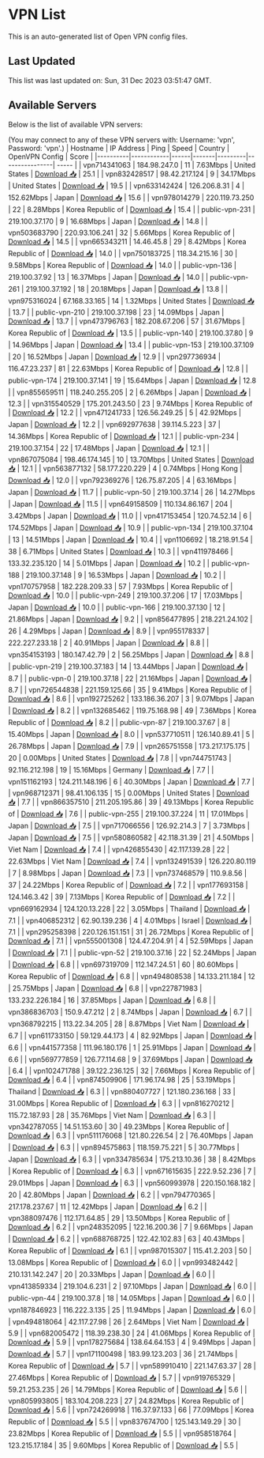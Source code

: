 # VPN List

This is an auto-generated list of Open VPN config files.

## Last Updated

This list was last updated on: Sun, 31 Dec 2023 03:51:47 GMT.

## Available Servers

Below is the list of available VPN servers:

(You may connect to any of these VPN servers with: Username: 'vpn', Password: 'vpn'.)
| Hostname | IP Address | Ping | Speed | Country | OpenVPN Config | Score |
|----------|------------|------|-------|---------|----------------| ----- |
| vpn714341063 | 184.98.247.0 | 11 | 7.63Mbps | United States | [Download 📥](./configs/server_0_US.ovpn) | 25.1 |
| vpn832428517 | 98.42.217.124 | 9 | 34.17Mbps | United States | [Download 📥](./configs/server_1_US.ovpn) | 19.5 |
| vpn633142424 | 126.206.8.31 | 4 | 152.62Mbps | Japan | [Download 📥](./configs/server_2_JP.ovpn) | 15.6 |
| vpn978014279 | 220.119.73.250 | 22 | 8.28Mbps | Korea Republic of | [Download 📥](./configs/server_3_KR.ovpn) | 15.4 |
| public-vpn-231 | 219.100.37.170 | 9 | 16.68Mbps | Japan | [Download 📥](./configs/server_4_JP.ovpn) | 14.8 |
| vpn503683790 | 220.93.106.241 | 32 | 5.66Mbps | Korea Republic of | [Download 📥](./configs/server_5_KR.ovpn) | 14.5 |
| vpn665343211 | 14.46.45.8 | 29 | 8.42Mbps | Korea Republic of | [Download 📥](./configs/server_6_KR.ovpn) | 14.0 |
| vpn750183725 | 118.34.215.16 | 30 | 9.58Mbps | Korea Republic of | [Download 📥](./configs/server_7_KR.ovpn) | 14.0 |
| public-vpn-136 | 219.100.37.92 | 13 | 16.37Mbps | Japan | [Download 📥](./configs/server_8_JP.ovpn) | 14.0 |
| public-vpn-261 | 219.100.37.192 | 18 | 20.18Mbps | Japan | [Download 📥](./configs/server_9_JP.ovpn) | 13.8 |
| vpn975316024 | 67.168.33.165 | 14 | 1.32Mbps | United States | [Download 📥](./configs/server_10_US.ovpn) | 13.7 |
| public-vpn-210 | 219.100.37.198 | 23 | 14.09Mbps | Japan | [Download 📥](./configs/server_11_JP.ovpn) | 13.7 |
| vpn473796763 | 182.208.67.206 | 57 | 31.67Mbps | Korea Republic of | [Download 📥](./configs/server_12_KR.ovpn) | 13.5 |
| public-vpn-140 | 219.100.37.80 | 9 | 14.96Mbps | Japan | [Download 📥](./configs/server_13_JP.ovpn) | 13.4 |
| public-vpn-153 | 219.100.37.109 | 20 | 16.52Mbps | Japan | [Download 📥](./configs/server_14_JP.ovpn) | 12.9 |
| vpn297736934 | 116.47.23.237 | 81 | 22.63Mbps | Korea Republic of | [Download 📥](./configs/server_15_KR.ovpn) | 12.8 |
| public-vpn-174 | 219.100.37.141 | 19 | 15.64Mbps | Japan | [Download 📥](./configs/server_16_JP.ovpn) | 12.8 |
| vpn855659511 | 118.240.255.205 | 2 | 6.26Mbps | Japan | [Download 📥](./configs/server_17_JP.ovpn) | 12.3 |
| vpn315540529 | 175.201.243.50 | 23 | 9.74Mbps | Korea Republic of | [Download 📥](./configs/server_18_KR.ovpn) | 12.2 |
| vpn471241733 | 126.56.249.25 | 5 | 42.92Mbps | Japan | [Download 📥](./configs/server_19_JP.ovpn) | 12.2 |
| vpn692977638 | 39.114.5.223 | 37 | 14.36Mbps | Korea Republic of | [Download 📥](./configs/server_20_KR.ovpn) | 12.1 |
| public-vpn-234 | 219.100.37.154 | 22 | 17.48Mbps | Japan | [Download 📥](./configs/server_21_JP.ovpn) | 12.1 |
| vpn867075084 | 198.46.174.145 | 10 | 13.70Mbps | United States | [Download 📥](./configs/server_22_US.ovpn) | 12.1 |
| vpn563877132 | 58.177.220.229 | 4 | 0.74Mbps | Hong Kong | [Download 📥](./configs/server_23_HK.ovpn) | 12.0 |
| vpn792369276 | 126.75.87.205 | 4 | 63.16Mbps | Japan | [Download 📥](./configs/server_24_JP.ovpn) | 11.7 |
| public-vpn-50 | 219.100.37.14 | 26 | 14.27Mbps | Japan | [Download 📥](./configs/server_25_JP.ovpn) | 11.5 |
| vpn649158509 | 110.134.86.167 | 204 | 3.42Mbps | Japan | [Download 📥](./configs/server_26_JP.ovpn) | 11.0 |
| vpn417153454 | 120.74.52.14 | 6 | 174.52Mbps | Japan | [Download 📥](./configs/server_27_JP.ovpn) | 10.9 |
| public-vpn-134 | 219.100.37.104 | 13 | 14.51Mbps | Japan | [Download 📥](./configs/server_28_JP.ovpn) | 10.4 |
| vpn1106692 | 18.218.91.54 | 38 | 6.71Mbps | United States | [Download 📥](./configs/server_29_US.ovpn) | 10.3 |
| vpn411978466 | 133.32.235.120 | 14 | 5.01Mbps | Japan | [Download 📥](./configs/server_30_JP.ovpn) | 10.2 |
| public-vpn-188 | 219.100.37.148 | 9 | 16.53Mbps | Japan | [Download 📥](./configs/server_31_JP.ovpn) | 10.2 |
| vpn170757958 | 182.228.209.33 | 57 | 7.93Mbps | Korea Republic of | [Download 📥](./configs/server_32_KR.ovpn) | 10.0 |
| public-vpn-249 | 219.100.37.206 | 17 | 17.03Mbps | Japan | [Download 📥](./configs/server_33_JP.ovpn) | 10.0 |
| public-vpn-166 | 219.100.37.130 | 12 | 21.86Mbps | Japan | [Download 📥](./configs/server_34_JP.ovpn) | 9.2 |
| vpn856477895 | 218.221.24.102 | 26 | 4.29Mbps | Japan | [Download 📥](./configs/server_35_JP.ovpn) | 8.9 |
| vpn955178337 | 222.227.233.18 | 2 | 40.91Mbps | Japan | [Download 📥](./configs/server_36_JP.ovpn) | 8.8 |
| vpn354153193 | 180.147.42.79 | 2 | 56.25Mbps | Japan | [Download 📥](./configs/server_37_JP.ovpn) | 8.8 |
| public-vpn-219 | 219.100.37.183 | 14 | 13.44Mbps | Japan | [Download 📥](./configs/server_38_JP.ovpn) | 8.7 |
| public-vpn-0 | 219.100.37.18 | 22 | 21.16Mbps | Japan | [Download 📥](./configs/server_39_JP.ovpn) | 8.7 |
| vpn726544838 | 221.159.125.66 | 35 | 9.41Mbps | Korea Republic of | [Download 📥](./configs/server_40_KR.ovpn) | 8.6 |
| vpn192725262 | 133.186.36.207 | 3 | 9.07Mbps | Japan | [Download 📥](./configs/server_41_JP.ovpn) | 8.2 |
| vpn132685462 | 119.75.168.98 | 49 | 7.36Mbps | Korea Republic of | [Download 📥](./configs/server_42_KR.ovpn) | 8.2 |
| public-vpn-87 | 219.100.37.67 | 8 | 15.40Mbps | Japan | [Download 📥](./configs/server_43_JP.ovpn) | 8.0 |
| vpn537710511 | 126.140.89.41 | 5 | 26.78Mbps | Japan | [Download 📥](./configs/server_44_JP.ovpn) | 7.9 |
| vpn265751558 | 173.217.175.175 | 20 | 0.00Mbps | United States | [Download 📥](./configs/server_45_US.ovpn) | 7.8 |
| vpn744751743 | 92.116.212.198 | 19 | 15.16Mbps | Germany | [Download 📥](./configs/server_46_DE.ovpn) | 7.7 |
| vpn151162193 | 124.211.148.196 | 6 | 40.30Mbps | Japan | [Download 📥](./configs/server_47_JP.ovpn) | 7.7 |
| vpn968712371 | 98.41.106.135 | 15 | 0.00Mbps | United States | [Download 📥](./configs/server_48_US.ovpn) | 7.7 |
| vpn866357510 | 211.205.195.86 | 39 | 49.13Mbps | Korea Republic of | [Download 📥](./configs/server_49_KR.ovpn) | 7.6 |
| public-vpn-255 | 219.100.37.224 | 11 | 17.01Mbps | Japan | [Download 📥](./configs/server_50_JP.ovpn) | 7.5 |
| vpn717066556 | 126.92.214.3 | 7 | 3.73Mbps | Japan | [Download 📥](./configs/server_51_JP.ovpn) | 7.5 |
| vpn580860582 | 42.118.31.39 | 21 | 4.50Mbps | Viet Nam | [Download 📥](./configs/server_52_VN.ovpn) | 7.4 |
| vpn426855430 | 42.117.139.28 | 22 | 22.63Mbps | Viet Nam | [Download 📥](./configs/server_53_VN.ovpn) | 7.4 |
| vpn132491539 | 126.220.80.119 | 7 | 8.98Mbps | Japan | [Download 📥](./configs/server_54_JP.ovpn) | 7.3 |
| vpn737468579 | 110.9.8.56 | 37 | 24.22Mbps | Korea Republic of | [Download 📥](./configs/server_55_KR.ovpn) | 7.2 |
| vpn177693158 | 124.146.3.42 | 39 | 7.13Mbps | Korea Republic of | [Download 📥](./configs/server_56_KR.ovpn) | 7.2 |
| vpn669162934 | 124.120.13.228 | 22 | 3.05Mbps | Thailand | [Download 📥](./configs/server_57_TH.ovpn) | 7.1 |
| vpn406852312 | 62.90.139.236 | 4 | 4.01Mbps | Israel | [Download 📥](./configs/server_58_IL.ovpn) | 7.1 |
| vpn295258398 | 220.126.151.151 | 31 | 26.72Mbps | Korea Republic of | [Download 📥](./configs/server_59_KR.ovpn) | 7.1 |
| vpn555001308 | 124.47.204.91 | 4 | 52.59Mbps | Japan | [Download 📥](./configs/server_60_JP.ovpn) | 7.1 |
| public-vpn-52 | 219.100.37.16 | 22 | 52.24Mbps | Japan | [Download 📥](./configs/server_61_JP.ovpn) | 6.8 |
| vpn697319709 | 112.147.24.51 | 60 | 80.60Mbps | Korea Republic of | [Download 📥](./configs/server_62_KR.ovpn) | 6.8 |
| vpn494808538 | 14.133.211.184 | 12 | 25.75Mbps | Japan | [Download 📥](./configs/server_63_JP.ovpn) | 6.8 |
| vpn227871983 | 133.232.226.184 | 16 | 37.85Mbps | Japan | [Download 📥](./configs/server_64_JP.ovpn) | 6.8 |
| vpn386836703 | 150.9.47.212 | 2 | 8.74Mbps | Japan | [Download 📥](./configs/server_65_JP.ovpn) | 6.7 |
| vpn368792215 | 113.22.34.205 | 28 | 8.87Mbps | Viet Nam | [Download 📥](./configs/server_66_VN.ovpn) | 6.7 |
| vpn611733150 | 59.129.44.173 | 4 | 82.92Mbps | Japan | [Download 📥](./configs/server_67_JP.ovpn) | 6.6 |
| vpn441577358 | 111.96.180.176 | 1 | 25.91Mbps | Japan | [Download 📥](./configs/server_68_JP.ovpn) | 6.6 |
| vpn569777859 | 126.77.114.68 | 9 | 37.69Mbps | Japan | [Download 📥](./configs/server_69_JP.ovpn) | 6.4 |
| vpn102471788 | 39.122.236.125 | 32 | 7.66Mbps | Korea Republic of | [Download 📥](./configs/server_70_KR.ovpn) | 6.4 |
| vpn874509906 | 171.96.174.98 | 25 | 53.19Mbps | Thailand | [Download 📥](./configs/server_71_TH.ovpn) | 6.3 |
| vpn880407727 | 121.180.236.168 | 33 | 31.00Mbps | Korea Republic of | [Download 📥](./configs/server_72_KR.ovpn) | 6.3 |
| vpn816270212 | 115.72.187.93 | 28 | 35.76Mbps | Viet Nam | [Download 📥](./configs/server_73_VN.ovpn) | 6.3 |
| vpn342787055 | 14.51.153.60 | 30 | 49.23Mbps | Korea Republic of | [Download 📥](./configs/server_74_KR.ovpn) | 6.3 |
| vpn511176068 | 121.80.226.54 | 2 | 76.40Mbps | Japan | [Download 📥](./configs/server_75_JP.ovpn) | 6.3 |
| vpn894575863 | 118.159.75.221 | 5 | 30.77Mbps | Japan | [Download 📥](./configs/server_76_JP.ovpn) | 6.3 |
| vpn334785634 | 175.213.10.36 | 38 | 8.42Mbps | Korea Republic of | [Download 📥](./configs/server_77_KR.ovpn) | 6.3 |
| vpn671615635 | 222.9.52.236 | 7 | 29.01Mbps | Japan | [Download 📥](./configs/server_78_JP.ovpn) | 6.3 |
| vpn560993978 | 220.150.168.182 | 20 | 42.80Mbps | Japan | [Download 📥](./configs/server_79_JP.ovpn) | 6.2 |
| vpn794770365 | 217.178.237.67 | 11 | 12.42Mbps | Japan | [Download 📥](./configs/server_80_JP.ovpn) | 6.2 |
| vpn388097476 | 112.171.64.85 | 29 | 13.50Mbps | Korea Republic of | [Download 📥](./configs/server_81_KR.ovpn) | 6.2 |
| vpn248352095 | 122.16.200.36 | 7 | 9.66Mbps | Japan | [Download 📥](./configs/server_82_JP.ovpn) | 6.2 |
| vpn688768725 | 122.42.102.83 | 63 | 40.43Mbps | Korea Republic of | [Download 📥](./configs/server_83_KR.ovpn) | 6.1 |
| vpn987015307 | 115.41.2.203 | 50 | 13.08Mbps | Korea Republic of | [Download 📥](./configs/server_84_KR.ovpn) | 6.0 |
| vpn993482442 | 210.131.142.247 | 20 | 20.33Mbps | Japan | [Download 📥](./configs/server_85_JP.ovpn) | 6.0 |
| vpn413859334 | 219.104.6.231 | 2 | 97.10Mbps | Japan | [Download 📥](./configs/server_86_JP.ovpn) | 6.0 |
| public-vpn-44 | 219.100.37.8 | 18 | 14.05Mbps | Japan | [Download 📥](./configs/server_87_JP.ovpn) | 6.0 |
| vpn187846923 | 116.222.3.135 | 25 | 11.94Mbps | Japan | [Download 📥](./configs/server_88_JP.ovpn) | 6.0 |
| vpn494818064 | 42.117.27.98 | 26 | 2.64Mbps | Viet Nam | [Download 📥](./configs/server_89_VN.ovpn) | 5.9 |
| vpn682005472 | 118.39.238.30 | 24 | 41.06Mbps | Korea Republic of | [Download 📥](./configs/server_90_KR.ovpn) | 5.9 |
| vpn178275684 | 138.64.64.153 | 4 | 9.49Mbps | Japan | [Download 📥](./configs/server_91_JP.ovpn) | 5.7 |
| vpn171100498 | 183.99.123.203 | 36 | 21.74Mbps | Korea Republic of | [Download 📥](./configs/server_92_KR.ovpn) | 5.7 |
| vpn589910410 | 221.147.63.37 | 28 | 27.46Mbps | Korea Republic of | [Download 📥](./configs/server_93_KR.ovpn) | 5.7 |
| vpn919765329 | 59.21.253.235 | 26 | 14.79Mbps | Korea Republic of | [Download 📥](./configs/server_94_KR.ovpn) | 5.6 |
| vpn805993805 | 183.104.208.223 | 27 | 24.82Mbps | Korea Republic of | [Download 📥](./configs/server_95_KR.ovpn) | 5.6 |
| vpn724269918 | 116.37.97.133 | 66 | 77.09Mbps | Korea Republic of | [Download 📥](./configs/server_96_KR.ovpn) | 5.5 |
| vpn837674700 | 125.143.149.29 | 30 | 23.82Mbps | Korea Republic of | [Download 📥](./configs/server_97_KR.ovpn) | 5.5 |
| vpn958518764 | 123.215.17.184 | 35 | 9.60Mbps | Korea Republic of | [Download 📥](./configs/server_98_KR.ovpn) | 5.5 |
